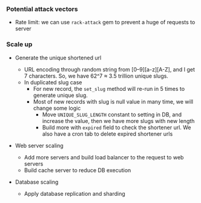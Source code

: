 ### Potential attack vectors

- Rate limit: we can use `rack-attack` gem to prevent a huge of requests to server

### Scale up

- Generate the unique shortened url
    - URL encoding through random string from [0–9][a-z][A-Z], and I get 7 characters. So, we have 62^7 ≈ 3.5 trillion unique slugs.
    - In duplicated slug case 
      - For new record, the `set_slug` method will re-run in 5 times to generate unique slug. 
      - Most of new records with slug is null value in many time, we will change some logic 
        - Move `UNIQUE_SLUG_LENGTH` constant to setting in DB, and increase the value, then we have more slugs with new length
        - Build more with `expired` field to check the shortener url. We also have a cron tab to delete expired shortener urls
   
- Web server scaling
  - Add more servers and build load balancer to the request to web servers
  - Build cache server to reduce DB execution

- Database scaling
  - Apply database replication and sharding
